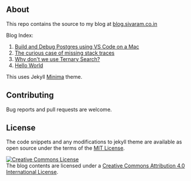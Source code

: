 ## About
This repo contains the source to my blog at [blog.sivaram.co.in](https://blog.sivaram.co.in)

Blog Index:
1. [Build and Debug Postgres using VS Code on a Mac](https://blog.sivaram.co.in/2022/09/25/debugging-postgres-on-m1-mac.html)
4. [The curious case of missing stack traces](https://blog.sivaram.co.in/2022/10/04/missing-stack-trace)
2. [Why don't we use Ternary Search?](https://blog.sivaram.co.in/2022/07/30/ternary-search.html)
1. [Hello World](https://blog.sivaram.co.in/2022/07/24/hello-world.html)

This uses Jekyll [Minima](https://github.com/jekyll/minima) theme.

## Contributing
Bug reports and pull requests are welcome.

## License
The code snippets and any modifications to jekyll theme are available as open source under the terms of the [MIT License](http://opensource.org/licenses/MIT).

<a rel="license" href="http://creativecommons.org/licenses/by/4.0/"><img alt="Creative Commons License" style="border-width:0" src="https://i.creativecommons.org/l/by/4.0/88x31.png" /></a><br />The blog contents are licensed under a <a rel="license" href="http://creativecommons.org/licenses/by/4.0/">Creative Commons Attribution 4.0 International License</a>.
